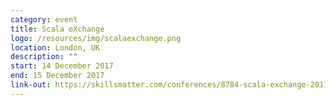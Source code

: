```yaml
---
category: event
title: Scala eXchange
logo: /resources/img/scalaexchange.png
location: London, UK
description: ""
start: 14 December 2017
end: 15 December 2017
link-out: https://skillsmatter.com/conferences/8784-scala-exchange-2017
---
```

